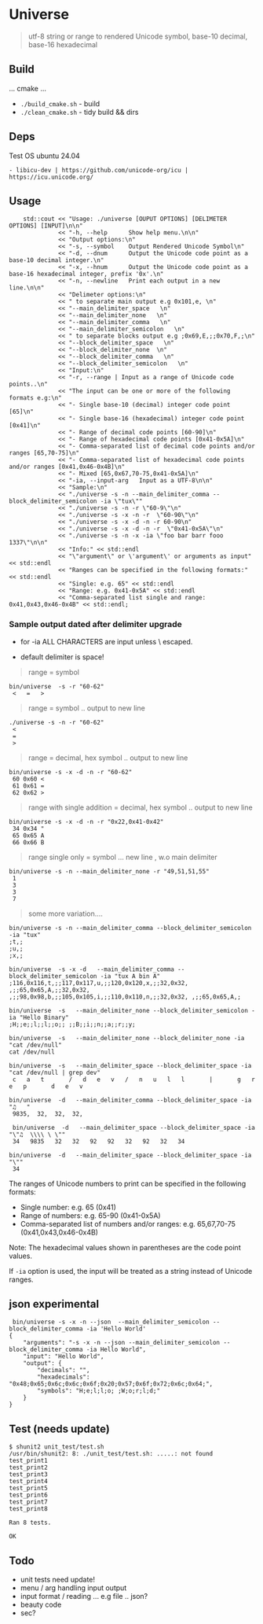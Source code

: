# Universe

> utf-8 string or range to rendered Unicode symbol, base-10 decimal, base-16 hexadecimal

## Build

... cmake ...
- ```./build_cmake.sh``` - build
- ```./clean_cmake.sh``` - tidy build && dirs


## Deps

Test OS ubuntu 24.04
```
- libicu-dev | https://github.com/unicode-org/icu | https://icu.unicode.org/
```

## Usage

```
    std::cout << "Usage: ./universe [OUPUT OPTIONS] [DELIMETER OPTIONS] [INPUT]\n\n"
              << "-h, --help      Show help menu.\n\n"
              << "Output options:\n"
              << "-s, --symbol    Output Rendered Unicode Symbol\n"
              << "-d, --dnum      Output the Unicode code point as a base-10 decimal integer.\n"
              << "-x, --hnum      Output the Unicode code point as a base-16 hexadecimal integer, prefix '0x'.\n"
              << "-n, --newline   Print each output in a new line.\n\n"
              << "Delimeter options:\n"
              << " to separate main output e.g 0x101,e, \n"
              << "--main_delimiter_space   \n"
              << "--main_delimiter_none   \n"
              << "--main_delimiter_comma   \n"
              << "--main_delimiter_semicolon   \n"
              << " to separate blocks output e.g ;0x69,E,;;0x70,F,;\n"
              << "--block_delimiter_space   \n"
              << "--block_delimiter_none  \n"
              << "--block_delimiter_comma   \n"
              << "--block_delimiter_semicolon   \n"
              << "Input:\n"
              << "-r, --range | Input as a range of Unicode code points..\n"
              << "The input can be one or more of the following formats e.g:\n"
              << "- Single base-10 (decimal) integer code point [65]\n"
              << "- Single base-16 (hexadecimal) integer code point [0x41]\n"
              << "- Range of decimal code points [60-90]\n"
              << "- Range of hexadecimal code points [0x41-0x5A]\n"
              << "- Comma-separated list of decimal code points and/or ranges [65,70-75]\n"
              << "- Comma-separated list of hexadecimal code points and/or ranges [0x41,0x46-0x4B]\n"
              << "- Mixed [65,0x67,70-75,0x41-0x5A]\n"
              << "-ia, --input-arg   Input as a UTF-8\n\n"
              << "Sample:\n"
              << "./universe -s -n --main_delimiter_comma --block_delimiter_semicolon -ia \"tux\""
              << "./universe -s -n -r \"60-9\"\n"
              << "./universe -s -x -n -r  \"60-90\"\n"
              << "./universe -s -x -d -n -r 60-90\n"
              << "./universe -s -x -d -n -r  \"0x41-0x5A\"\n"
              << "./universe -s -n -x -ia \"foo bar barr fooo 1337\"\n\n"
              << "Info:" << std::endl
              << "\"argument\" or \'argument\' or arguments as input" << std::endl
              << "Ranges can be specified in the following formats:" << std::endl
              << "Single: e.g. 65" << std::endl
              << "Range: e.g. 0x41-0x5A" << std::endl
              << "Comma-separated list single and range: 0x41,0x43,0x46-0x4B" << std::endl;

```

### Sample output dated after delimiter upgrade
- for -ia ALL CHARACTERS are input unless \ escaped.

- default delimiter is space!

> range = symbol
```
bin/universe  -s -r "60-62"
 <   =   >  
```
> range = symbol .. output to new line
```
./universe -s -n -r "60-62"
 <  
 =  
 >  
```
> range = decimal, hex symbol .. output to new line
```
bin/universe -s -x -d -n -r "60-62"
 60 0x60 <  
 61 0x61 =  
 62 0x62 >  
```
> range with single addition = decimal, hex symbol .. output to new line
```
bin/universe -s -x -d -n -r "0x22,0x41-0x42"
 34 0x34 "  
 65 0x65 A  
 66 0x66 B  

```
> range single only = symbol ... new line , w.o main delimiter
```
bin/universe -s -n --main_delimiter_none -r "49,51,51,55"
 1 
 3 
 3 
 7 
```
> some more variation....
```
bin/universe -s -n --main_delimiter_comma --block_delimiter_semicolon -ia "tux"
;t,;
;u,;
;x,;
```

```
bin/universe  -s -x -d   --main_delimiter_comma --block_delimiter_semicolon -ia "tux A bin A"
;116,0x116,t,;;117,0x117,u,;;120,0x120,x,;;32,0x32, ,;;65,0x65,A,;;32,0x32, ,;;98,0x98,b,;;105,0x105,i,;;110,0x110,n,;;32,0x32, ,;;65,0x65,A,; 

```

```
bin/universe  -s   --main_delimiter_none --block_delimiter_semicolon -ia "Hello Binary"
;H;;e;;l;;l;;o;; ;;B;;i;;n;;a;;r;;y; 
```

```
bin/universe  -s   --main_delimiter_none --block_delimiter_none -ia "cat /dev/null"
cat /dev/null 
```

```
bin/universe  -s   --main_delimiter_space --block_delimiter_space -ia "cat /dev/null | grep dev"
 c   a   t       /   d   e   v   /   n   u   l   l       |       g   r   e   p       d   e   v   
```

```
bin/universe  -d   --main_delimiter_comma --block_delimiter_space -ia "♫   "
 9835,  32,  32,  32, 
```

```
 bin/universe  -d   --main_delimiter_space --block_delimiter_space -ia "\"♫  \\\\ \ \""
 34   9835   32   32   92   92   32   92   32   34   
```

```
bin/universe  -d   --main_delimiter_space --block_delimiter_space -ia "\""
 34   
```


The ranges of Unicode numbers to print can be specified in the following formats:

- Single number: e.g. 65 (0x41)
- Range of numbers: e.g. 65-90 (0x41-0x5A)
- Comma-separated list of numbers and/or ranges: e.g. 65,67,70-75 (0x41,0x43,0x46-0x4B)

Note: The hexadecimal values shown in parentheses are the code point values.

If `-ia` option is used, the input will be treated as a string instead of Unicode ranges.



## json experimental
```
 bin/universe -s -x -n --json  --main_delimiter_semicolon --block_delimiter_comma -ia 'Hello World'
{
    "arguments": "-s -x -n --json --main_delimiter_semicolon --block_delimiter_comma -ia Hello World",
    "input": "Hello World",
    "output": {
        "decimals": "",
        "hexadecimals": "0x48;0x65;0x6c;0x6c;0x6f;0x20;0x57;0x6f;0x72;0x6c;0x64;",
        "symbols": "H;e;l;l;o; ;W;o;r;l;d;"
    }
}
```
## Test (needs update)
```
$ shunit2 unit_test/test.sh 
/usr/bin/shunit2: 8: ./unit_test/test.sh: .....: not found
test_print1
test_print2
test_print3
test_print4
test_print5
test_print6
test_print7
test_print8

Ran 8 tests.

OK
```

## Todo

- unit tests need update!
- menu / arg handling  input output
- input format / reading ... e.g file .. json?
- beauty code
- sec?


